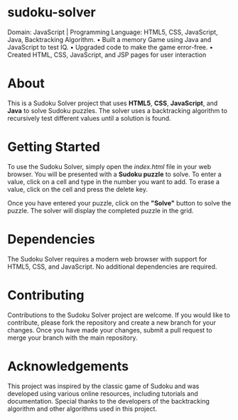 # sudoku-solver
Domain: JavaScript | Programming Language: HTML5, CSS,  JavaScript, Java, Backtracking Algorithm. • Built a memory Game using Java and JavaScript to test IQ. • Upgraded code to make the game error-free. • Created HTML, CSS, JavaScript, and JSP pages for user  interaction
# About
This is a Sudoku Solver project that uses **HTML5**, **CSS**, **JavaScript**, and **Java** to solve Sudoku puzzles. The solver uses a backtracking algorithm to recursively test different values until a solution is found.

# Getting Started
To use the Sudoku Solver, simply open the *index.html* file in your web browser. You will be presented with a **Sudoku puzzle** to solve. To enter a value, click on a cell and type in the number you want to add. To erase a value, click on the cell and press the delete key.

Once you have entered your puzzle, click on the **"Solve"** button to solve the puzzle. The solver will display the completed puzzle in the grid.

# Dependencies
The Sudoku Solver requires a modern web browser with support for HTML5, CSS, and JavaScript. No additional dependencies are required.

# Contributing
Contributions to the Sudoku Solver project are welcome. If you would like to contribute, please fork the repository and create a new branch for your changes. Once you have made your changes, submit a pull request to merge your branch with the main repository.

# Acknowledgements
This project was inspired by the classic game of Sudoku and was developed using various online resources, including tutorials and documentation. Special thanks to the developers of the backtracking algorithm and other algorithms used in this project.
